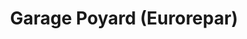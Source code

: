 ---
title: "Garage Poyard (Eurorepar)"
url: /pomeys/garage-poyard-eurorepar/
shop: réparation de voitures
---